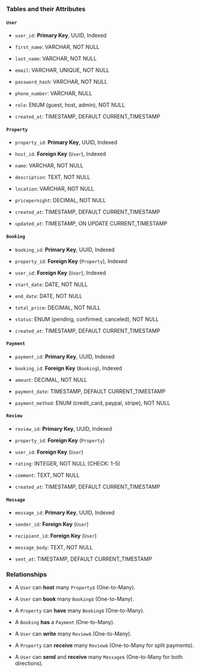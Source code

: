 ﻿
### **Tables and their Attributes**

#### **`User`**

-   `user_id`: **Primary Key**, UUID, Indexed
    
-   `first_name`: VARCHAR, NOT NULL
    
-   `last_name`: VARCHAR, NOT NULL
    
-   `email`: VARCHAR, UNIQUE, NOT NULL
    
-   `password_hash`: VARCHAR, NOT NULL
    
-   `phone_number`: VARCHAR, NULL
    
-   `role`: ENUM (guest, host, admin), NOT NULL
    
-   `created_at`: TIMESTAMP, DEFAULT CURRENT_TIMESTAMP
    

#### **`Property`**

-   `property_id`: **Primary Key**, UUID, Indexed
    
-   `host_id`: **Foreign Key** (`User`), Indexed
    
-   `name`: VARCHAR, NOT NULL
    
-   `description`: TEXT, NOT NULL
    
-   `location`: VARCHAR, NOT NULL
    
-   `pricepernight`: DECIMAL, NOT NULL
    
-   `created_at`: TIMESTAMP, DEFAULT CURRENT_TIMESTAMP
    
-   `updated_at`: TIMESTAMP, ON UPDATE CURRENT_TIMESTAMP
    

#### **`Booking`**

-   `booking_id`: **Primary Key**, UUID, Indexed
    
-   `property_id`: **Foreign Key** (`Property`), Indexed
    
-   `user_id`: **Foreign Key** (`User`), Indexed
    
-   `start_date`: DATE, NOT NULL
    
-   `end_date`: DATE, NOT NULL
    
-   `total_price`: DECIMAL, NOT NULL
    
-   `status`: ENUM (pending, confirmed, canceled), NOT NULL
    
-   `created_at`: TIMESTAMP, DEFAULT CURRENT_TIMESTAMP
    

#### **`Payment`**

-   `payment_id`: **Primary Key**, UUID, Indexed
    
-   `booking_id`: **Foreign Key** (`Booking`), Indexed
    
-   `amount`: DECIMAL, NOT NULL
    
-   `payment_date`: TIMESTAMP, DEFAULT CURRENT_TIMESTAMP
    
-   `payment_method`: ENUM (credit_card, paypal, stripe), NOT NULL
    

#### **`Review`**

-   `review_id`: **Primary Key**, UUID, Indexed
    
-   `property_id`: **Foreign Key** (`Property`)
    
-   `user_id`: **Foreign Key** (`User`)
    
-   `rating`: INTEGER, NOT NULL (CHECK: 1-5)
    
-   `comment`: TEXT, NOT NULL
    
-   `created_at`: TIMESTAMP, DEFAULT CURRENT_TIMESTAMP
    

#### **`Message`**

-   `message_id`: **Primary Key**, UUID, Indexed
    
-   `sender_id`: **Foreign Key** (`User`)
    
-   `recipient_id`: **Foreign Key** (`User`)
    
-   `message_body`: TEXT, NOT NULL
    
-   `sent_at`: TIMESTAMP, DEFAULT CURRENT_TIMESTAMP
    

### **Relationships**

-   A `User` can **host** many `Property`s (One-to-Many).
    
-   A `User` can **book** many `Booking`s (One-to-Many).
    
-   A `Property` can **have** many `Booking`s (One-to-Many).
    
-   A `Booking`  **has** a `Payment` (One-to-Many).
    
-   A `User` can **write** many `Review`s (One-to-Many).
    
-   A `Property` can **receive** many `Review`s (One-to-Many for split payments).
    
-   A `User` can **send** and **receive** many `Message`s (One-to-Many for both directions).
